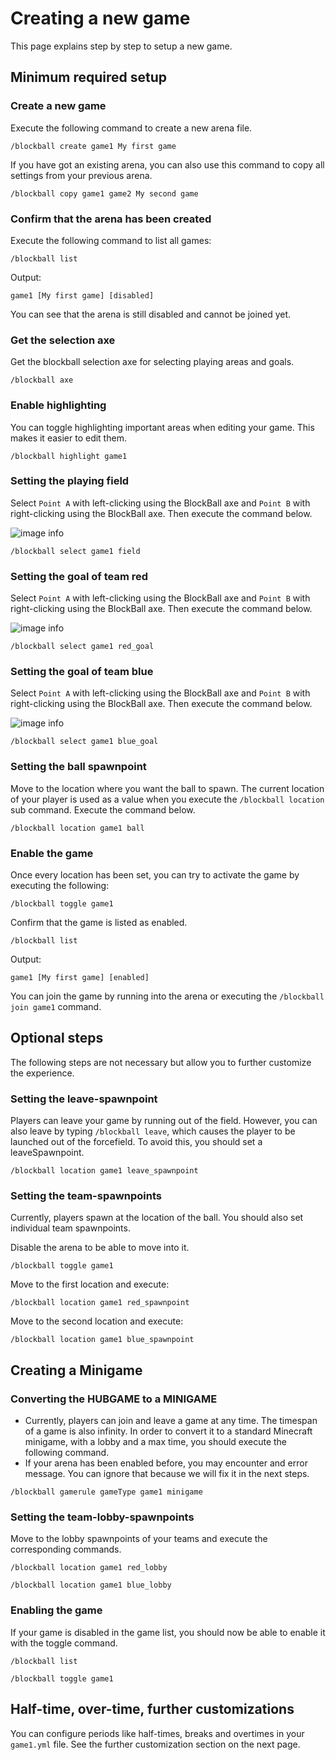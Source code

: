 # Creating a new game

This page explains step by step to setup a new game.

## Minimum required setup

### Create a new game

Execute the following command to create a new arena file.

```
/blockball create game1 My first game
```

If you have got an existing arena, you can also use this command to copy all settings from your previous arena.

```
/blockball copy game1 game2 My second game
```

### Confirm that the arena has been created

Execute the following command to list all games:

```
/blockball list
```

Output:

```
game1 [My first game] [disabled]
```

You can see that the arena is still disabled and cannot be joined yet.

### Get the selection axe

Get the blockball selection axe for selecting playing areas and goals.

```
/blockball axe
```

### Enable highlighting

You can toggle highlighting important areas when editing your game. This makes it easier to edit them.

```
/blockball highlight game1
```

### Setting the playing field

Select ``Point A`` with left-clicking using the BlockBall axe and ``Point B`` with right-clicking using the BlockBall axe.
Then execute the command below.

![image info](./assets/arena7.png)


```
/blockball select game1 field
```

### Setting the goal of team red

Select ``Point A`` with left-clicking using the BlockBall axe and ``Point B`` with right-clicking using the BlockBall axe.
Then execute the command below.

![image info](./assets/arena8.png)


```
/blockball select game1 red_goal
```

### Setting the goal of team blue

Select ``Point A`` with left-clicking using the BlockBall axe and ``Point B`` with right-clicking using the BlockBall axe.
Then execute the command below.

![image info](./assets/arena8.png)


```
/blockball select game1 blue_goal
```

### Setting the ball spawnpoint

Move to the location where you want the ball to spawn. The current location of your player is used as a value when you execute the ``/blockball location``
sub command. Execute the command below.

```
/blockball location game1 ball
```

### Enable the game

Once every location has been set, you can try to activate the game by executing the following:

```
/blockball toggle game1
```

Confirm that the game is listed as enabled.

```
/blockball list
```

Output:

```
game1 [My first game] [enabled]
```

You can join the game by running into the arena or executing the ``/blockball join game1`` command.

## Optional steps

The following steps are not necessary but allow you to further customize the experience.

### Setting the leave-spawnpoint

Players can leave your game by running out of the field. However, you can also leave by typing ``/blockball leave``, which causes the player
to be launched out of the forcefield. To avoid this, you should set a leaveSpawnpoint.

```
/blockball location game1 leave_spawnpoint 
```

### Setting the team-spawnpoints

Currently, players spawn at the location of the ball. You should also set individual team spawnpoints.

Disable the arena to be able to move into it.

```
/blockball toggle game1
```

Move to the first location and execute:

```
/blockball location game1 red_spawnpoint
```

Move to the second location and execute:

```
/blockball location game1 blue_spawnpoint
```

## Creating a Minigame

### Converting the HUBGAME to a MINIGAME

* Currently, players can join and leave a game at any time. The timespan of a game is also infinity. In order to convert it to a standard Minecraft minigame, with a lobby 
and a max time, you should execute the following command.
* If your arena has been enabled before, you may encounter and error message. You can ignore that because we will fix it in the next steps.

```
/blockball gamerule gameType game1 minigame
```

### Setting the team-lobby-spawnpoints

Move to the lobby spawnpoints of your teams and execute the corresponding commands.

```
/blockball location game1 red_lobby
```

```
/blockball location game1 blue_lobby
```

### Enabling the game

If your game is disabled in the game list, you should now be able to enable it with the toggle command.

```
/blockball list
```


```
/blockball toggle game1
```

## Half-time, over-time, further customizations

You can configure periods like half-times, breaks and overtimes in your ``game1.yml`` file. See the further customization section on the next page.

